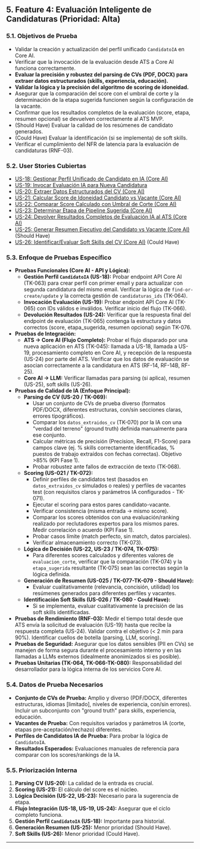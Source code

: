 ## 5. Feature 4: Evaluación Inteligente de Candidaturas (Prioridad: Alta)

### 5.1. Objetivos de Prueba

* Validar la creación y actualización del perfil unificado `CandidatoIA` en Core AI.
* Verificar que la invocación de la evaluación desde ATS a Core AI funciona correctamente.
* **Evaluar la precisión y robustez del parsing de CVs (PDF, DOCX) para extraer datos estructurados (skills, experiencia, educación).**
* **Validar la lógica y la precisión del algoritmo de scoring de idoneidad.**
* Asegurar que la comparación del score con el umbral de corte y la determinación de la etapa sugerida funcionen según la configuración de la vacante.
* Confirmar que los resultados completos de la evaluación (score, etapa, resumen opcional) se devuelven correctamente al ATS MVP.
* (Should Have) Evaluar la calidad de los resúmenes de candidato generados.
* (Could Have) Evaluar la identificación (si se implementa) de soft skills.
* Verificar el cumplimiento del NFR de latencia para la evaluación de candidaturas (RNF-03).

### 5.2. User Stories Cubiertas

* [US-18: Gestionar Perfil Unificado de Candidato en IA (Core AI)](./us/us-18-gestionar-perfil-unidicado-candidato-IA.md)
* [US-19: Invocar Evaluación IA para Nueva Candidatura](./us/us-19-invocar-evaluacion-ia-nueva-candidatura.md)
* [US-20: Extraer Datos Estructurados del CV (Core AI)](./us/us-20-extraer-datos-estructurados-cv-core-ai.md)
* [US-21: Calcular Score de Idoneidad Candidato vs Vacante (Core AI)](./us/us-21-calcular-score-idoneidad-candidato-vs-vacante-core-ai.md)
* [US-22: Comparar Score Calculado con Umbral de Corte (Core AI)](./us/us-22-comparar-score-calculado-umbral-corte-core-ai.md)
* [US-23: Determinar Etapa de Pipeline Sugerida (Core AI)](./us/us-23-determinar-etapa-pipeline-sugerida-core-ai.md)
* [US-24: Devolver Resultados Completos de Evaluación IA al ATS (Core AI)](./us/us-24-devolver-resultados-completos-evaluacion-ia-ats-core-ai.md)
* [US-25: Generar Resumen Ejecutivo del Candidato vs Vacante (Core AI)](./us/us-25-generar-resumen-ejecutivo-candidato-vs-vacante-core-ai.md) (Should Have)
* [US-26: Identificar/Evaluar Soft Skills del CV (Core AI)](./us/us-26-identificar-evaluar-soft-skills-cv-core-ai.md) (Could Have)

### 5.3. Enfoque de Pruebas Específico

* **Pruebas Funcionales (Core AI - API y Lógica):**
    * **Gestión Perfil `CandidatoIA` (US-18):** Probar endpoint API Core AI (TK-063) para crear perfil con primer email y para actualizar con segunda candidatura del mismo email. Verificar la lógica de `find-or-create/update` y la correcta gestión de `candidaturas_ids` (TK-064).
    * **Invocación Evaluación (US-19):** Probar endpoint API Core AI (TK-065) con IDs válidos e inválidos. Verificar inicio del flujo (TK-066).
    * **Devolución Resultados (US-24):** Verificar que la respuesta final del endpoint de evaluación (TK-065) contenga la estructura y datos correctos (score, etapa_sugerida, resumen opcional) según TK-076.
* **Pruebas de Integración:**
    * **ATS -> Core AI (Flujo Completo):** Probar el flujo disparado por una nueva aplicación en ATS (TK-045): llamada a US-18, llamada a US-19, procesamiento completo en Core AI, y recepción de la respuesta (US-24) por parte del ATS. Verificar que los datos de evaluación se asocian correctamente a la candidatura en ATS (RF-14, RF-14B, RF-25).
    * **Core AI -> LLM:** Verificar llamadas para parsing (si aplica), resumen (US-25), soft skills (US-26).
* **Pruebas de Calidad de IA (Enfoque Principal):**
    * **Parsing de CV (US-20 / TK-069):**
        * Usar un conjunto de CVs de prueba diverso (formatos PDF/DOCX, diferentes estructuras, con/sin secciones claras, errores tipográficos).
        * Comparar los `datos_extraidos_cv` (TK-070) por la IA con una "verdad del terreno" (ground truth) definida manualmente para ese conjunto.
        * Calcular métricas de precisión (Precision, Recall, F1-Score) para campos clave (ej. % skills correctamente identificadas, % puestos de trabajo extraídos con fechas correctas). Objetivo >85% (KPI Fase 1).
        * Probar robustez ante fallos de extracción de texto (TK-068).
    * **Scoring (US-021 / TK-072):**
        * Definir perfiles de candidatos test (basados en `datos_extraidos_cv` simulados o reales) y perfiles de vacantes test (con requisitos claros y parámetros IA configurados - TK-071).
        * Ejecutar el scoring para estos pares candidato-vacante.
        * Verificar consistencia (misma entrada -> mismo score).
        * Comparar los scores obtenidos con una evaluación/ranking realizado por reclutadores expertos para los mismos pares. Medir correlación o acuerdo (KPI Fase 1).
        * Probar casos límite (match perfecto, sin match, datos parciales).
        * Verificar almacenamiento correcto (TK-073).
    * **Lógica de Decisión (US-22, US-23 / TK-074, TK-075):**
        * Para diferentes scores calculados y diferentes valores de `evaluacion_corte`, verificar que la comparación (TK-074) y la `etapa_sugerida` resultante (TK-075) sean las correctas según la lógica definida.
    * **Generación de Resumen (US-025 / TK-077-TK-079 - Should Have):**
        * Evaluar cualitativamente (relevancia, concisión, utilidad) los resúmenes generados para diferentes perfiles y vacantes.
    * **Identificación Soft Skills (US-026 / TK-080 - Could Have):**
        * Si se implementa, evaluar cualitativamente la precisión de las soft skills identificadas.
* **Pruebas de Rendimiento (RNF-03):** Medir el tiempo total desde que ATS envía la solicitud de evaluación (US-19) hasta que recibe la respuesta completa (US-24). Validar contra el objetivo (< 2 min para 90%). Identificar cuellos de botella (parsing, LLM, scoring).
* **Pruebas de Seguridad:** Asegurar que los datos sensibles (PII en CVs) se manejen de forma segura durante el procesamiento interno y en las llamadas a LLMs externos (idealmente anonimizados si es posible).
* **Pruebas Unitarias (TK-064, TK-066-TK-080):** Responsabilidad del desarrollador para la lógica interna de los servicios Core AI.

### 5.4. Datos de Prueba Necesarios

* **Conjunto de CVs de Prueba:** Amplio y diverso (PDF/DOCX, diferentes estructuras, idiomas [limitado], niveles de experiencia, con/sin errores). Incluir un subconjunto con "ground truth" para skills, experiencia, educación.
* **Vacantes de Prueba:** Con requisitos variados y parámetros IA (corte, etapas pre-aceptación/rechazo) diferentes.
* **Perfiles de Candidatos IA de Prueba:** Para probar la lógica de `CandidatoIA`.
* **Resultados Esperados:** Evaluaciones manuales de referencia para comparar con los scores/rankings de la IA.

### 5.5. Priorización Interna

1.  **Parsing CV (US-20):** La calidad de la entrada es crucial.
2.  **Scoring (US-21):** El cálculo del score es el núcleo.
3.  **Lógica Decisión (US-22, US-23):** Necesario para la sugerencia de etapa.
4.  **Flujo Integración (US-18, US-19, US-24):** Asegurar que el ciclo completo funciona.
5.  **Gestión Perfil `CandidatoIA` (US-18):** Importante para historial.
6.  **Generación Resumen (US-25):** Menor prioridad (Should Have).
7.  **Soft Skills (US-26):** Menor prioridad (Could Have).

---